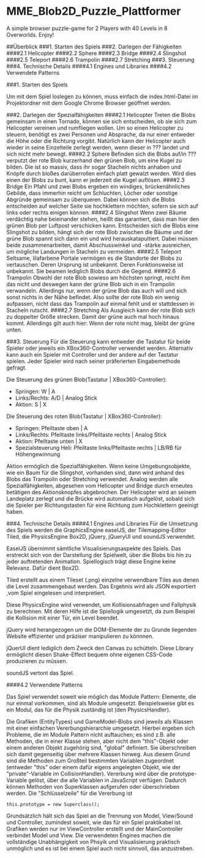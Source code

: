 MME_Blob2D_Puzzle_Plattformer
=============================

A simple browser puzzle-game for 2 Players with 40 Levels in 8 Overworlds.
Enjoy!

##Überblick
###1. Starten des Spiels
###2. Darlegen der Fähigkeiten
####2.1 Helicopter
####2.2 Sphere
####2.3 Bridge
####2.4 Slingshot
####2.5 Teleport
####2.6 Trampolin
####2.7 Stretching
###3. Steuerung
###4. Technische Details
####4.1 Engines und Libraries
####4.2 Verwendete Patterns



###1. Starten des Spiels

Um mit dem Spiel loslegen zu können, muss einfach die index.html-Datei im Projektordner mit dem Google Chrome Browser geöffnet werden.

###2. Darlegen der Spezialfähigkeiten
####2.1 Helicopter
Treten die Blobs gemeinsam in einen Tornado, können sie sich entscheiden, ob sie sich zum Helicopter vereinen und rumfliegen wollen. Um so einen Helicopter zu steuern, benötigt es zwei Personen und Absprache, da nur einer entweder die Höhe oder die Richtung vorgibt. Natürlich kann der Helicopter auch wieder in seine Einzelteile zerlegt werden, wenn dieser in ??? landet und sich nicht mehr bewegt.
####2.2 Sphere
Befinden sich die Blobs auf/in ??? verputzt der rote Blob kurzerhand den grünen Blob, um eine Kugel zu bilden. Die ist so massiv, dass ihr sogar Stacheln nichts anhaben und Knöpfe durch bloßes darüberrollen einfach platt gewalzt werden. Wird dies einen der Blobs zu bunt, kann er jederzeit die Kugel auflösen.
####2.3 Bridge
Ein Pfahl und zwei Blobs ergeben ein windiges, brückenähnliches Gebilde, dass immerhin reicht um Schluchten, Löcher oder sonstige Abgründe gemeinsam zu überqueren. Dabei können sich die Blobs entscheiden auf welcher Seite sie hochklettern möchten, sofern sie sich auf links oder rechts einigen können.
####2.4 Slingshot
Wenn zwei Bäume verdächtig nahe beieinander stehen, heißt das garantiert, dass man hier den grünen Blob per Luftpost verschicken kann. Entscheiden sich die Blobs eine Slingshot zu bilden, hängt sich der rote Blob zwischen die Bäume und der grüne Blob spannt sich dann ein und wird herauskatapultiert. Dabei müssen beide zusammenarbeiten, damit Abschusswinkel und -stärke ausreichen, um mögliche Landungen in Stacheln zu vermeiden.
####2.5 Teleport
Seltsame, lilafarbene Portale vermögen es die Standorte der Blobs zu vertauschen. Deren Ursprung ist unbekannt. Deren Funktionsweise ist unbekannt. Sie beamen lediglich Blobs durch die Gegend.
####2.6 Trampolin
Obwohl der rote Blob sowieso am höchsten springt, reicht ihm das nicht und deswegen kann der grüne Blob sich in ein Trampolin verwandeln. Allerdings nur, wenn der grüne Blob das auch will und sich sonst nichts in der Nähe befindet. Also sollte der rote Blob ein wenig aufpassen, nicht dass das Trampolin auf einmal fehlt und er stattdessen in Stacheln rutscht.
####2.7 Stretching
Als Ausgleich kann der rote Blob sich zu doppelter Größe strecken. Damit der grüne auch mal hoch hinaus kommt. Allerdings gilt auch hier: Wenn der rote nicht mag, bleibt der grüne unten.

###3. Steuerung
Für die Steuerung kann entweder die Tastatur für beide Spieler oder jeweils ein XBox360-Controller verwendet werden. Alternativ kann auch ein Spieler mit Controller und der andere auf der Tastatur spielen. Jeder Spieler wird nach seiner präferierten Eingabemethode gefragt.

Die Steuerung des grünen Blob(Tastatur | XBox360-Controller):
  * Springen:      W | A
  * Links/Rechts:  A/D | Analog Stick
  * Aktion:        S | X
  
Die Steuerung des roten Blob(Tastatur | XBox360-Controller):
  * Springen:        Pfeiltaste oben | A
  * Links/Rechts:    Pfeiltaste links/Pfeiltaste rechts | Analog Stick
  * Aktion:          Pfeiltaste unten | X
  * Spezialsteuerung Heli: Pfeiltaste links/Pfeiltaste rechts | LB/RB für Höhengewinnung
 
Aktion ermöglich die Spezialfähigkeiten. Wenn keine Umgebungsobjekte, wie ein Baum für die Slingshot, vorhanden sind, dann wird anhand des Blobs das Trampolin oder Stretching verwendet. Analog werden alle Spezialfähigkeiten, abgesehen vom Helicopter und Bridge durch erneutes betätigen des Aktionsknopfes abgebrochen.
Der Helicopter wird an seinem Landeplatz zerlegt und die Brücke wird automatisch aufgelöst, sobald sich die Spieler per Richtungstasten für eine Richtung zum Hochklettern geeinigt haben.

###4. Technische Details
####4.1 Engines und Libraries
Für die Umsetzung des Spiels werden die GraphicsEngine easelJS, der Tilemapping-Editor Tiled, die PhysicsEngine Box2D, jQuery, jQueryUI und soundJS verwendet. 

EaselJS übernimmt sämtliche Visualisierungsaspekte des Spiels. Das erstreckt sich von der Darstellung der Spielwelt, über die Blobs bis hin zu jeder auftretenden Animation. Spiellogisch trägt diese Engine keine Relevanz. Dafür dient Box2D.

Tiled erstellt aus einem Tileset (.png) einzelne verwendbare Tiles aus denen die Level zusammengebaut werden. Das Ergebnis wird als JSON exportiert ,vom Spiel eingelesen und interpretiert.

Diese PhysicsEngine wird verwendet, um Kollisionsabfragen und Fallphysik zu berechnen. Mit deren Hilfe ist die Spiellogik umgesetzt, da zum Beispiel die Kollision mit einer Tür, ein Level beendet.

jQuery wird herangezogen um die DOM-Elemente der zu Grunde liegenden Website effizienter und präziser manipulieren zu könnnen.

jQuerUI dient lediglich dem Zweck den Canvas zu schütteln. Diese Library ermöglicht diesen Shake-Effect bequem ohne eigenen CSS-Code produzieren zu müssen.

soundJS vertont das Spiel. 

####4.2 Verwendete Patterns

Das Spiel verwendet soweit wie möglich das Module Pattern: Elemente, die nur einmal vorkommen, sind als Module umgesetzt. Beispielsweise gibt es ein Modul, das für die Physik zuständig ist (den PhysicsHandler).

Die Grafiken (EntityTypes) und GameModel-Blobs sind jeweils als Klassen mit einer einfachen Vererbungshierarchie umgesetzt. Hierbei ergeben sich Probleme, die im Module Pattern nicht auftauchen; es sind z.B. alle Methoden, die in einer Klasse stehen, aber nicht dem "this"-Objekt oder einem anderen Objekt zugehörig sind, "global" definiert. Sie überschreiben sich damit gegenseitig über mehrere Klassen hinweg.
Aus diesem Grund sind die Methoden zum Großteil bestimmten Variablen zugeordnet (entweder "this" oder einem dafür eigens angelegten Objekt, wie der "private"-Variable im CollisionHandler).
Vererbung wird über die prototype-Variable gelöst, über die alle Variablen in JavaScript verfügen. Dadurch können Methoden von Superklassen aufgerufen oder überschrieben werden. Die "Schlüsselzeile" für die Vererbung ist 

    this.prototype = new Superclass();

Grundsätzlich hält sich das Spiel an die Trennung von Model, View/Sound und Controller, zumindest soweit, wie das für ein Spiel praktikabel ist. Grafiken werden nur im ViewController erstellt und der MainController verbindet Model und View. Die verwendeten Engines machen die vollständige Unabhängigkeit von Phsyik und Visualisierung praktisch unmöglich und es ist bei einem Spiel auch nicht sinnvoll, das anzustreben.
